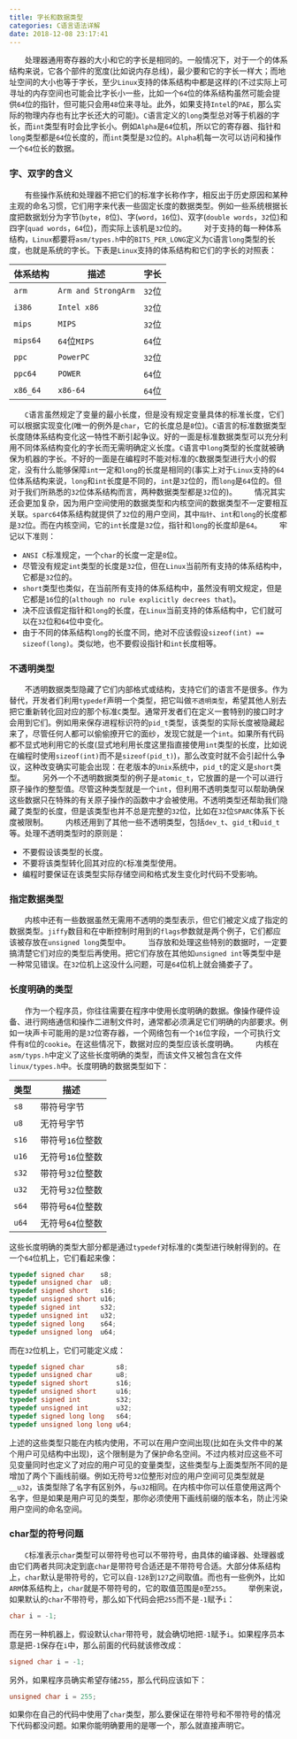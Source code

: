 ```yaml
---
title: 字长和数据类型
categories: C语言语法详解
date: 2018-12-08 23:17:41
---
```

&emsp;&emsp;处理器通用寄存器的大小和它的字长是相同的。一般情况下，对于一个的体系结构来说，它各个部件的宽度(比如说内存总线)，最少要和它的字长一样大；而地址空间的大小也等于字长，至少`Linux`支持的体系结构中都是这样的(不过实际上可寻址的内存空间也可能会比字长小一些，比如一个`64`位的体系结构虽然可能会提供`64`位的指针，但可能只会用`48`位来寻址。此外，如果支持`Intel`的`PAE`，那么实际的物理内存也有比字长还大的可能)。`C`语言定义的`long`类型总对等于机器的字长，而`int`类型有时会比字长小。例如`Alpha`是`64`位机，所以它的寄存器、指针和`long`类型都是`64`位长度的，而`int`类型是`32`位的。`Alpha`机每一次可以访问和操作一个`64`位长的数据。<!--more-->

### 字、双字的含义

&emsp;&emsp;有些操作系统和处理器不把它们的标准字长称作字，相反出于历史原因和某种主观的命名习惯，它们用字来代表一些固定长度的数据类型。例如一些系统根据长度把数据划分为字节(`byte`，`8`位)、字(`word`，`16`位)、双字(`double words`，`32`位)和四字(`quad words`，`64`位)，而实际上该机是`32`位的。
&emsp;&emsp;对于支持的每一种体系结构，`Linux`都要将`asm/types.h`中的`BITS_PER_LONG`定义为`C`语言`long`类型的长度，也就是系统的字长。下表是`Linux`支持的体系结构和它们的字长的对照表：

体系结构   | 描述                | 字长
----------|---------------------|-----
`arm`     | `Arm and StrongArm` | `32`位
`i386`    | `Intel x86`         | `32`位
`mips`    | `MIPS`              | `32`位
`mips64`  | `64`位`MIPS`        | `64`位
`ppc`     | `PowerPC`           | `32`位
`ppc64`   | `POWER`             | `64`位
`x86_64`  | `x86-64`            | `64`位

&emsp;&emsp;`C`语言虽然规定了变量的最小长度，但是没有规定变量具体的标准长度，它们可以根据实现变化(唯一的例外是`char`，它的长度总是`8`位)。`C`语言的标准数据类型长度随体系结构变化这一特性不断引起争议。好的一面是标准数据类型可以充分利用不同体系结构变化的字长而无需明确定义长度。`C`语言中`long`类型的长度就被确保为机器的字长。不好的一面是在编程时不能对标准的`C`数据类型进行大小的假定，没有什么能够保障`int`一定和`long`的长度是相同的(事实上对于`Linux`支持的`64`位体系结构来说，`long`和`int`长度是不同的，`int`是`32`位的，而`long`是`64`位的。但对于我们所熟悉的`32`位体系结构而言，两种数据类型都是`32`位的)。
&emsp;&emsp;情况其实还会更加复杂，因为用户空间使用的数据类型和内核空间的数据类型不一定要相互关联。`sparc64`体系结构就提供了`32`位的用户空间，其中`指针`、`int`和`long`的长度都是`32`位。而在内核空间，它的`int`长度是`32`位，指针和`long`的长度却是`64`。
&emsp;&emsp;牢记以下准则：

- `ANSI C`标准规定，一个`char`的长度一定是`8`位。
- 尽管没有规定`int`类型的长度是`32`位，但在`Linux`当前所有支持的体系结构中，它都是`32`位的。
- `short`类型也类似，在当前所有支持的体系结构中，虽然没有明文规定，但是它都是`16`位的(`although no rule explicitly decrees that`)。
- 决不应该假定指针和`long`的长度，在`Linux`当前支持的体系结构中，它们就可以在`32`位和`64`位中变化。
- 由于不同的体系结构`long`的长度不同，绝对不应该假设`sizeof(int) == sizeof(long)`。类似地，也不要假设指针和`int`长度相等。

### 不透明类型

&emsp;&emsp;不透明数据类型隐藏了它们内部格式或结构，支持它们的语言不是很多。作为替代，开发者们利用`typedef`声明一个类型，把它叫做`不透明类型`，希望其他人别去把它重新转化回对应的那个标准`C`类型。通常开发者们在定义一套特别的接口时才会用到它们。例如用来保存进程标识符的`pid_t`类型，该类型的实际长度被隐藏起来了，尽管任何人都可以偷偷撩开它的面纱，发现它就是一个`int`。如果所有代码都不显式地利用它的长度(显式地利用长度这里指直接使用`int`类型的长度，比如说在编程时使用`sizeof(int)`而不是`sizeof(pid_t)`)，那么改变时就不会引起什么争议，这种改变确实可能会出现：在老版本的`Unix`系统中，`pid_t`的定义是`short`类型。
&emsp;&emsp;另外一个不透明数据类型的例子是`atomic_t`，它放置的是一个可以进行原子操作的整型值。尽管这种类型就是一个`int`，但利用不透明类型可以帮助确保这些数据只在特殊的有关原子操作的函数中才会被使用。不透明类型还帮助我们隐藏了类型的长度，但是该类型也并不总是完整的`32`位，比如在`32`位`SPARC`体系下长度被限制。
&emsp;&emsp;内核还用到了其他一些不透明类型，包括`dev_t`、`gid_t`和`uid_t`等。处理不透明类型时的原则是：

- 不要假设该类型的长度。
- 不要将该类型转化回其对应的`C`标准类型使用。
- 编程时要保证在该类型实际存储空间和格式发生变化时代码不受影响。

### 指定数据类型

&emsp;&emsp;内核中还有一些数据虽然无需用不透明的类型表示，但它们被定义成了指定的数据类型。`jiffy`数目和在中断控制时用到的`flags`参数就是两个例子，它们都应该被存放在`unsigned long`类型中。
&emsp;&emsp;当存放和处理这些特别的数据时，一定要搞清楚它们对应的类型后再使用。把它们存放在其他如`unsigned int`等类型中是一种常见错误。在`32`位机上这没什么问题，可是`64`位机上就会捅娄子了。

### 长度明确的类型

&emsp;&emsp;作为一个程序员，你往往需要在程序中使用长度明确的数据。像操作硬件设备、进行网络通信和操作二进制文件时，通常都必须满足它们明确的内部要求。例如一块声卡可能用的是`32`位寄存器，一个网络包有一个`16`位字段，一个可执行文件有`8`位的`cookie`。在这些情况下，数据对应的类型应该长度明确。
&emsp;&emsp;内核在`asm/typs.h`中定义了这些长度明确的类型，而该文件又被包含在文件`linux/types.h`中。长度明确的数据类型如下：

类型  | 描述
------|-------
`s8`  | 带符号字节
`u8`  | 无符号字节
`s16` | 带符号`16`位整数
`u16` | 无符号`16`位整数
`s32` | 带符号`32`位整数
`u32` | 无符号`32`位整数
`s64` | 带符号`64`位整数
`u64` | 无符号`64`位整数

这些长度明确的类型大部分都是通过`typedef`对标准的`C`类型进行映射得到的。在一个`64`位机上，它们看起来像：

``` cpp
typedef signed char    s8;
typedef unsigned char  u8;
typedef signed short   s16;
typedef unsigned short u16;
typedef signed int     s32;
typedef unsigned int   u32;
typedef signed long    s64;
typedef unsigned long  u64;
```

而在`32`位机上，它们可能定义成：

``` cpp
typedef signed char        s8;
typedef unsigned char      u8;
typedef signed short       s16;
typedef unsigned short     u16;
typedef signed int         s32;
typedef unsigned int       u32;
typedef signed long long   s64;
typedef unsigned long long u64;
```

上述的这些类型只能在内核内使用，不可以在用户空间出现(比如在头文件中的某个用户可见结构中出现)，这个限制是为了保护命名空间。不过内核对应这些不可见变量同时也定义了对应的用户可见的变量类型，这些类型与上面类型所不同的是增加了两个下画线前缀。例如无符号`32`位整形对应的用户空间可见类型就是`__u32`，该类型除了名字有区别外，与`u32`相同。在内核中你可以任意使用这两个名字，但是如果是用户可见的类型，那你必须使用下画线前缀的版本名，防止污染用户空间的命名空间。

### char型的符号问题

&emsp;&emsp;`C`标准表示`char`类型可以带符号也可以不带符号，由具体的编译器、处理器或由它们两者共同决定到底`char`是带符号合适还是不带符号合适。大部分体系结构上，`char`默认是带符号的，它可以自`-128`到`127`之间取值。而也有一些例外，比如`ARM`体系结构上，`char`就是不带符号的，它的取值范围是`0`至`255`。
&emsp;&emsp;举例来说，如果默认的`char`不带符号，那么如下代码会把`255`而不是`-1`赋予`i`：

``` cpp
char i = -1;
```

而在另一种机器上，假设默认`char`带符号，就会确切地把`-1`赋予`i`。如果程序员本意是把`-1`保存在`i`中，那么前面的代码就该修改成：

``` cpp
signed char i = -1;
```

另外，如果程序员确实希望存储`255`，那么代码应该如下：

``` cpp
unsigned char i = 255;
```

如果你在自己的代码中使用了`char`类型，那么要保证在带符号和不带符号的情况下代码都没问题。如果你能明确要用的是哪一个，那么就直接声明它。